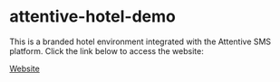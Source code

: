 # attentive-hotel-demo
This is a branded hotel environment integrated with the Attentive SMS platform. Click the link below to access the website:

[Website](attentive-hotel-demo/index.html)
